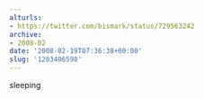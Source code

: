 ```yaml
---
alturls:
- https://twitter.com/bismark/status/729563242
archive:
- 2008-02
date: '2008-02-19T07:36:38+00:00'
slug: '1203406598'
---
```


sleeping

